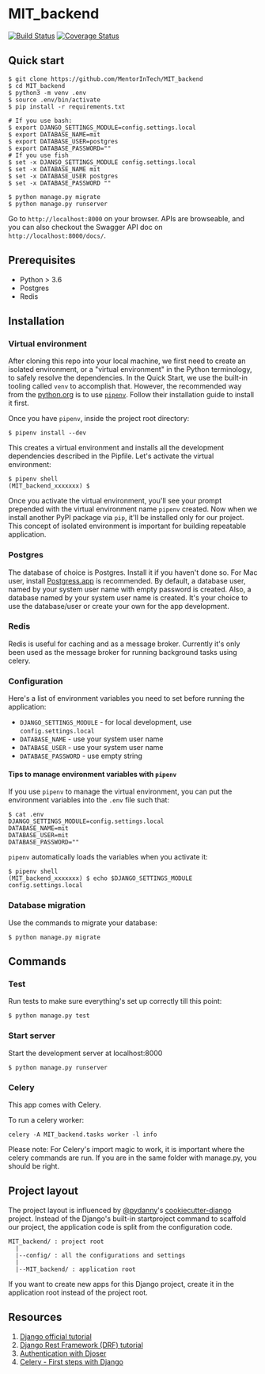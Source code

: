 # MIT_backend

[![Build Status](https://travis-ci.org/MentorInTech/MIT_backend.svg?branch=develop)](https://travis-ci.org/MentorInTech/MIT_backend)
[![Coverage Status](https://coveralls.io/repos/github/MentorInTech/MIT_backend/badge.svg?branch=organize-project)](https://coveralls.io/github/MentorInTech/MIT_backend?branch=organize-project)

## Quick start

```
$ git clone https://github.com/MentorInTech/MIT_backend
$ cd MIT_backend
$ python3 -m venv .env
$ source .env/bin/activate
$ pip install -r requirements.txt

# If you use bash:
$ export DJANGO_SETTINGS_MODULE=config.settings.local
$ export DATABASE_NAME=mit
$ export DATABASE_USER=postgres
$ export DATABASE_PASSWORD=""
# If you use fish
$ set -x DJANSO_SETTINGS_MODULE config.settings.local
$ set -x DATABASE_NAME mit
$ set -x DATABASE_USER postgres
$ set -x DATABASE_PASSWORD ""

$ python manage.py migrate
$ python manage.py runserver
```

Go to `http://localhost:8000` on your browser. APIs are browseable, and you can 
also checkout the Swagger API doc on `http://localhost:8000/docs/`.

## Prerequisites

* Python > 3.6
* Postgres
* Redis

## Installation

### Virtual environment

After cloning this repo into your local machine, we first need to
create an isolated environment, or a "virtual environment" in the Python
terminology, to safely resolve the dependencies. In the Quick Start,
we use the built-in tooling called `venv` to accomplish that. However,
the recommended way from the [python.org](https://www.python.org)
is to use [`pipenv`](https://docs.pipenv.org/). Follow their installation
guide to install it first.

Once you have `pipenv`, inside the project root directory:

```
$ pipenv install --dev
```

This creates a virtual environment and installs all the development
dependencies described in the Pipfile. Let's activate the
virtual environment: 

```
$ pipenv shell
(MIT_backend_xxxxxxx) $ 
```

Once you activate the virtual environment, you'll see your prompt
prepended with the virtual environment name `pipenv` created.
Now when we install another PyPI package via `pip`, it'll be installed
only for our project. This concept of isolated environment is important
for building repeatable application.

### Postgres

The database of choice is Postgres. Install it if you haven't done so.
For Mac user, install [Postgress.app](https://postgresapp.com/) is recommended.
By default, a database user, named by your system user name with empty password
is created. Also, a database named by your system user name is created.
It's your choice to use the database/user or create your own for the app
development.

### Redis

Redis is useful for caching and as a message broker. Currently it's
only been used as the message broker for running background tasks using
celery.

### Configuration

Here's a list of environment variables you need to set before running the application:

* `DJANGO_SETTINGS_MODULE` - for local development, use `config.settings.local`
* `DATABASE_NAME` - use your system user name
* `DATABASE_USER` - use your system user name
* `DATABASE_PASSWORD` - use empty string

#### Tips to manage environment variables with `pipenv`

If you use `pipenv` to manage the virtual environment, you can put the environment
variables into the `.env` file such that:

```
$ cat .env
DJANGO_SETTINGS_MODULE=config.settings.local
DATABASE_NAME=mit
DATABASE_USER=mit
DATABASE_PASSWORD=""
```

`pipenv` automatically loads the variables when you activate it:

```
$ pipenv shell
(MIT_backend_xxxxxxx) $ echo $DJANGO_SETTINGS_MODULE
config.settings.local
```

### Database migration

Use the commands to migrate your database:

```
$ python manage.py migrate
```

## Commands

### Test

Run tests to make sure everything's set up correctly till this point:

```
$ python manage.py test
```

### Start server

Start the development server at localhost:8000

```
$ python manage.py runserver
```

### Celery

This app comes with Celery.

To run a celery worker:

```
celery -A MIT_backend.tasks worker -l info
```

Please note: For Celery's import magic to work, it is important where the
celery commands are run. If you are in the same folder with manage.py,
you should be right.

## Project layout

The project layout is influenced by [@pydanny](https://twitter.com/pydanny)'s
[cookiecutter-django](https://github.com/pydanny/cookiecutter-django)
project. Instead of the Django's built-in startproject command to scaffold
our project, the application code is split from the configuration code.

```
MIT_backend/ : project root
  |
  |--config/ : all the configurations and settings
  |
  |--MIT_backend/ : application root
```

If you want to create new apps for this Django project, create it in the
application root instead of the project root.

## Resources

1. [Django official tutorial](https://docs.djangoproject.com/en/2.0/intro/tutorial01/)
1. [Django Rest Framework (DRF) tutorial](http://www.django-rest-framework.org/tutorial/1-serialization/)
1. [Authentication with Djoser](http://djoser.readthedocs.io/en/stable/)
1. [Celery - First steps with Django](http://docs.celeryproject.org/en/latest/django/first-steps-with-django.html)
